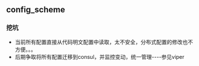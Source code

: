 ## config_scheme
### 挖坑
* 当前所有配置直接从代码明文配置中读取，太不安全，分布式配置的修改也不方便。。。
* 后期争取将所有配置迁移到consul，并监控变动，统一管理----参见viper